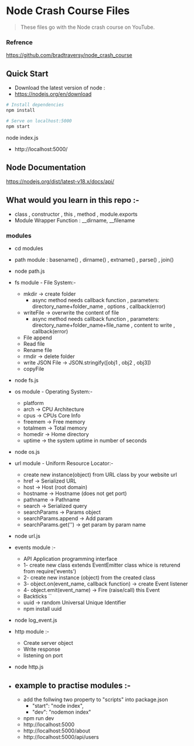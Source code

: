 # Node Crash Course Files

> These files go with the Node crash course on YouTube.
### Refrence 
 https://github.com/bradtraversy/node_crash_course

## Quick Start

- Download the latest version of node :
- https://nodejs.org/en/download

```bash
# Install dependencies
npm install

# Serve on localhost:5000
npm start
```
node index.js 
- http://localhost:5000/

## Node Documentation 
 https://nodejs.org/dist/latest-v18.x/docs/api/

## What would you learn in this repo :-
- class , constructor , this , method , module.exports 
- Module Wrapper Function : __dirname, __filename
### modules
- cd modules
- path module : basename() , dirname() , extname() , parse() , join()
- node path.js
- fs module - File System:- 
    - mkdir -> create folder
        - async method needs callback function , parameters: directory_name+folder_name , options , callback(error)
    - writeFile -> overwrite the content of file
        - async method needs callback function , parameters: directory_name+folder_name+file_name , content to write , callback(error)
    - File append
    - Read file
    - Rename file
    - rmdir  -> delete folder
    - write JSON File -> JSON.stringify([obj1 , obj2 , obj3])
    - copyFile
- node fs.js
- os module - Operating System:-
    - platform
    - arch          -> CPU Architecture
    - cpus          -> CPUs Core Info
    - freemem       -> Free memory
    - totalmem      -> Total memory
    - homedir       -> Home directory
    - uptime        -> the system uptime in number of seconds
- node os.js
- url module - Uniform Resource Locator:-
    - create new instance(object) from URL class by your website url
    - href          -> Serialized URL
    - host          -> Host (root domain)
    - hostname      -> Hostname (does not get port)
    - pathname      -> Pathname
    - search        -> Serialized query
    - searchParams  -> Params object
    - searchParams.append    -> Add param 
    - searchParams.get('')   -> get param by param name
- node url.js
- events module  :-
    - API Application programming interface
    - 1- create new class extends EventEmitter class whice is returend from require('events')
    - 2- create new instance (object) from the created class
    - 3- object.on(event_name, callback function)   -> create Event listener
    - 4- object.emit(event_name)    -> Fire (raise/call) this Event 
    - Backticks ``
    - uuid    -> random Universal Unique Identifier
    - npm install uuid 
- node log_event.js
- http module  :-
    - Create server object
    - Write response
    - listening on port 
- node http.js

- ## example to practise modules :-
    - add the follwing two property to "scripts" into package.json
        - "start": "node index",
        - "dev": "nodemon index"
    - npm run dev
    - http://localhost:5000
    - http://localhost:5000/about
    - http://localhost:5000/api/users